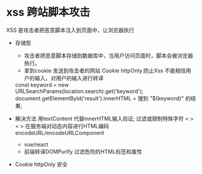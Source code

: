 # xss 跨站脚本攻击
XSS 是攻击者把恶意脚本注入到页面中，让浏览器执行

- 存储型
  - 攻击者把恶意脚本存储到数据库中，当用户访问页面时，脚本会被浏览器执行。
  - 拿到cookie 发送到攻击者的网站
    Cookie  httpOnly 防止Xss
  不能相信用户的输入，对用户的输入进行转译
  <script> &lt;script&gt; html 转译

- DOM 型  输入立即执行
- 反射型
 http://example.com/search?keyword=<script>alert('XSS')</script> 
 const keyword = new URLSearchParams(location.search).get('keyword'); 
 document.getElementById('result').innerHTML = 搜到 "${keyword}" 的结果;

- 解决方法 
  用textContent 代替innerHTML输入验证;
  过滤或限制特殊字符 < > &lt; &gt; 在服务端对动态内容进行HTML编码
  encodeURL/encodeURLComponent
  - vue/react
  - 前端转译DOMPurify 过滤危险的HTML标签和属性

- Cookie httpOnly 安全